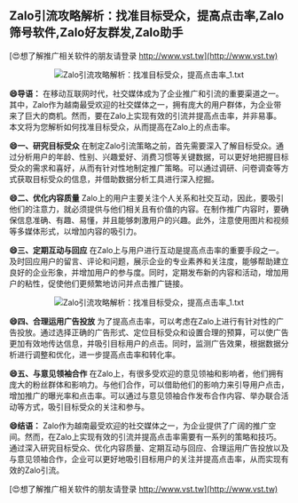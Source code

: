 ## **Zalo引流攻略解析：找准目标受众，提高点击率,Zalo筛号软件,Zalo好友群发,Zalo助手**

[😍想了解推广相关软件的朋友请登录 http://www.vst.tw](http://www.vst.tw)

 <center><img src="https://vst.tw/MP4/tuiguang/png/4.png" alt="Zalo引流攻略解析：找准目标受众，提高点击率_1.txt"></center>

**😄导语：**
在移动互联网时代，社交媒体成为了企业推广和引流的重要渠道之一。其中，Zalo作为越南最受欢迎的社交媒体之一，拥有庞大的用户群体，为企业带来了巨大的商机。然而，要在Zalo上实现有效的引流并提高点击率，并非易事。本文将为您解析如何找准目标受众，从而提高在Zalo上的点击率。

**😄一、研究目标受众**
在制定Zalo引流策略之前，首先需要深入了解目标受众。通过分析用户的年龄、性别、兴趣爱好、消费习惯等关键数据，可以更好地把握目标受众的需求和喜好，从而有针对性地制定推广策略。可以通过调研、问卷调查等方式获取目标受众的信息，并借助数据分析工具进行深入挖掘。

**😄二、优化内容质量**
Zalo上的用户主要关注个人关系和社交互动，因此，要吸引他们的注意力，就必须提供与他们相关且有价值的内容。在制作推广内容时，要确保信息准确、有趣、易懂，并且能够刺激用户的兴趣。此外，注意使用图片和视频等多媒体形式，以增加内容的吸引力。

**😄三、定期互动与回应**
在Zalo上与用户进行互动是提高点击率的重要手段之一。及时回应用户的留言、评论和问题，展示企业的专业素养和关注度，能够帮助建立良好的企业形象，并增加用户的参与度。同时，定期发布新的内容和活动，增加用户的粘性，促使他们更频繁地访问并点击推广链接。

 <center><img src="https://vst.tw/MP4/tuiguang/png/2.png" alt="Zalo引流攻略解析：找准目标受众，提高点击率_1.txt"></center>

**😄四、合理运用广告投放**
为了提高点击率，可以考虑在Zalo上进行有针对性的广告投放。通过选择正确的广告形式、定位目标受众和设置合理的预算，可以使广告更加有效地传达信息，并吸引目标用户的点击。同时，监测广告效果，根据数据分析进行调整和优化，进一步提高点击率和转化率。

**😄五、与意见领袖合作**
在Zalo上，有很多受欢迎的意见领袖和影响者，他们拥有庞大的粉丝群体和影响力。与他们合作，可以借助他们的影响力来引导用户点击，增加推广的曝光率和点击率。可以通过与意见领袖合作发布合作内容、举办联合活动等方式，吸引目标受众的关注和参与。

**😄结语：**
Zalo作为越南最受欢迎的社交媒体之一，为企业提供了广阔的推广空间。然而，在Zalo上实现有效的引流并提高点击率需要有一系列的策略和技巧。通过深入研究目标受众、优化内容质量、定期互动与回应、合理运用广告投放以及与意见领袖合作，企业可以更好地吸引目标用户的关注并提高点击率，从而实现有效的Zalo引流。

[😍想了解推广相关软件的朋友请登录 http://www.vst.tw](http://www.vst.tw)



